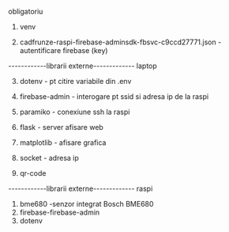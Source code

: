 obligatoriu
1. venv

2. cadfrunze-raspi-firebase-adminsdk-fbsvc-c9ccd27771.json - autentificare firebase (key)


------------librarii externe------------- laptop

3. dotenv - pt citire variabile din .env


4. firebase-admin - interogare pt ssid si adresa ip de la raspi

5. paramiko - conexiune ssh la raspi

6. flask - server afisare web

7. matplotlib - afisare grafica

8. socket - adresa ip
9. qr-code

------------librarii externe------------- raspi
1. bme680 -senzor integrat Bosch BME680
2. firebase-firebase-admin
3. dotenv